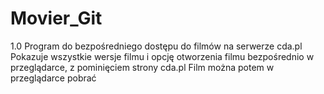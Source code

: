 # Movier_Git
1.0
Program do bezpośredniego dostępu do filmów na serwerze cda.pl
Pokazuje wszystkie wersje filmu i opcję otworzenia filmu bezpośrednio w przeglądarce, z pominięciem strony cda.pl
Film można potem w przeglądarce pobrać
